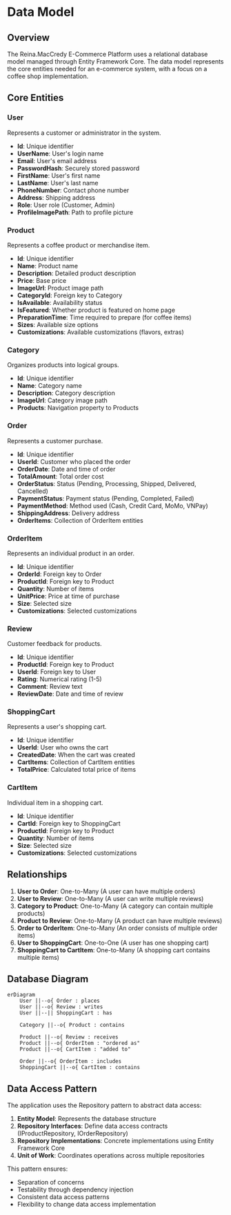 # Data Model

## Overview

The Reina.MacCredy E-Commerce Platform uses a relational database model managed through Entity Framework Core. The data model represents the core entities needed for an e-commerce system, with a focus on a coffee shop implementation.

## Core Entities

### User

Represents a customer or administrator in the system.

- **Id**: Unique identifier
- **UserName**: User's login name
- **Email**: User's email address
- **PasswordHash**: Securely stored password
- **FirstName**: User's first name
- **LastName**: User's last name
- **PhoneNumber**: Contact phone number
- **Address**: Shipping address
- **Role**: User role (Customer, Admin)
- **ProfileImagePath**: Path to profile picture

### Product

Represents a coffee product or merchandise item.

- **Id**: Unique identifier
- **Name**: Product name
- **Description**: Detailed product description
- **Price**: Base price
- **ImageUrl**: Product image path
- **CategoryId**: Foreign key to Category
- **IsAvailable**: Availability status
- **IsFeatured**: Whether product is featured on home page
- **PreparationTime**: Time required to prepare (for coffee items)
- **Sizes**: Available size options
- **Customizations**: Available customizations (flavors, extras)

### Category

Organizes products into logical groups.

- **Id**: Unique identifier
- **Name**: Category name
- **Description**: Category description
- **ImageUrl**: Category image path
- **Products**: Navigation property to Products

### Order

Represents a customer purchase.

- **Id**: Unique identifier
- **UserId**: Customer who placed the order
- **OrderDate**: Date and time of order
- **TotalAmount**: Total order cost
- **OrderStatus**: Status (Pending, Processing, Shipped, Delivered, Cancelled)
- **PaymentStatus**: Payment status (Pending, Completed, Failed)
- **PaymentMethod**: Method used (Cash, Credit Card, MoMo, VNPay)
- **ShippingAddress**: Delivery address
- **OrderItems**: Collection of OrderItem entities

### OrderItem

Represents an individual product in an order.

- **Id**: Unique identifier
- **OrderId**: Foreign key to Order
- **ProductId**: Foreign key to Product
- **Quantity**: Number of items
- **UnitPrice**: Price at time of purchase
- **Size**: Selected size
- **Customizations**: Selected customizations

### Review

Customer feedback for products.

- **Id**: Unique identifier
- **ProductId**: Foreign key to Product
- **UserId**: Foreign key to User
- **Rating**: Numerical rating (1-5)
- **Comment**: Review text
- **ReviewDate**: Date and time of review

### ShoppingCart

Represents a user's shopping cart.

- **Id**: Unique identifier
- **UserId**: User who owns the cart
- **CreatedDate**: When the cart was created
- **CartItems**: Collection of CartItem entities
- **TotalPrice**: Calculated total price of items

### CartItem

Individual item in a shopping cart.

- **Id**: Unique identifier
- **CartId**: Foreign key to ShoppingCart
- **ProductId**: Foreign key to Product
- **Quantity**: Number of items
- **Size**: Selected size
- **Customizations**: Selected customizations

## Relationships

1. **User to Order**: One-to-Many (A user can have multiple orders)
2. **User to Review**: One-to-Many (A user can write multiple reviews)
3. **Category to Product**: One-to-Many (A category can contain multiple products)
4. **Product to Review**: One-to-Many (A product can have multiple reviews)
5. **Order to OrderItem**: One-to-Many (An order consists of multiple order items)
6. **User to ShoppingCart**: One-to-One (A user has one shopping cart)
7. **ShoppingCart to CartItem**: One-to-Many (A shopping cart contains multiple items)

## Database Diagram

```mermaid
erDiagram
    User ||--o{ Order : places
    User ||--o{ Review : writes
    User ||--|| ShoppingCart : has
    
    Category ||--o{ Product : contains
    
    Product ||--o{ Review : receives
    Product ||--o{ OrderItem : "ordered as"
    Product ||--o{ CartItem : "added to"
    
    Order ||--o{ OrderItem : includes
    ShoppingCart ||--o{ CartItem : contains
```

## Data Access Pattern

The application uses the Repository pattern to abstract data access:

1. **Entity Model**: Represents the database structure
2. **Repository Interfaces**: Define data access contracts (IProductRepository, IOrderRepository)
3. **Repository Implementations**: Concrete implementations using Entity Framework Core
4. **Unit of Work**: Coordinates operations across multiple repositories

This pattern ensures:
- Separation of concerns
- Testability through dependency injection
- Consistent data access patterns
- Flexibility to change data access implementation 